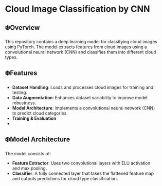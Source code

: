 # Cloud Image Classification by CNN
## ❄️Overview

This repository contains a deep learning model for classifying cloud images using PyTorch. The model extracts features from cloud images using a convolutional neural network (CNN) and classifies them into different cloud types.

## ❄️Features

- **Dataset Handling**: Loads and processes cloud images for training and testing.
- **Data Augmentation**: Enhances dataset variability to improve model robustness.
- **Model Architecture**: Implements a convolutional neural network (CNN) to predict cloud categories.
- **Training & Evaluation**
- 
## ❄️Model Architecture
The model consists of:
- **Feature Extractor**: Uses two convolutional layers with ELU activation and max pooling.
- **Classifier**: A fully connected layer that takes the flattened feature map and outputs predictions for cloud type classification.
